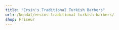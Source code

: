 ```yaml
---
title: "Ersin's Traditional Turkish Barbers"
url: /kendal/ersins-traditional-turkish-barbers/
shop: Friseur
---
```

